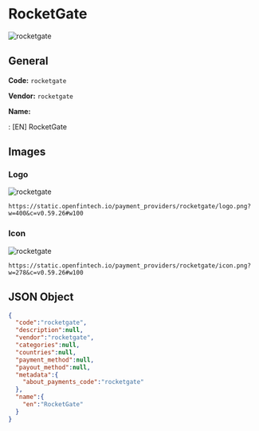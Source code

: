 
# RocketGate 
![rocketgate](https://static.openfintech.io/payment_providers/rocketgate/logo.png?w=400&c=v0.59.26#w100)  

## General 
 
**Code:** `rocketgate` 
 
**Vendor:** `rocketgate` 
 
**Name:** 
 
:	[EN] RocketGate 
 

## Images 

### Logo 
 
![rocketgate](https://static.openfintech.io/payment_providers/rocketgate/logo.png?w=400&c=v0.59.26#w100)  

```
https://static.openfintech.io/payment_providers/rocketgate/logo.png?w=400&c=v0.59.26#w100
```  

### Icon 
 
![rocketgate](https://static.openfintech.io/payment_providers/rocketgate/icon.png?w=278&c=v0.59.26#w100)  

```
https://static.openfintech.io/payment_providers/rocketgate/icon.png?w=278&c=v0.59.26#w100
```  

## JSON Object 

```json
{
  "code":"rocketgate",
  "description":null,
  "vendor":"rocketgate",
  "categories":null,
  "countries":null,
  "payment_method":null,
  "payout_method":null,
  "metadata":{
    "about_payments_code":"rocketgate"
  },
  "name":{
    "en":"RocketGate"
  }
}
```  
